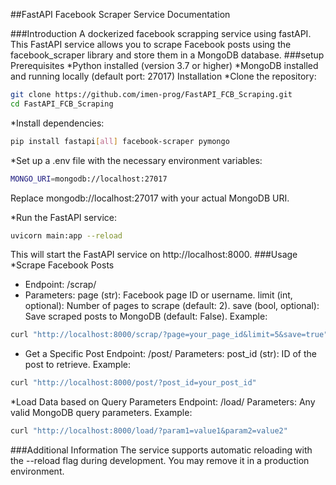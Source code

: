 ##FastAPI Facebook Scraper Service Documentation

###Introduction
A dockerized facebook scrapping service using fastAPI.
This FastAPI service allows you to scrape Facebook posts using the facebook_scraper library and store them in a MongoDB database.
###setup
Prerequisites
*Python installed (version 3.7 or higher)
*MongoDB installed and running locally (default port: 27017)
Installation
*Clone the repository:
```bash
git clone https://github.com/imen-prog/FastAPI_FCB_Scraping.git
cd FastAPI_FCB_Scraping
```
*Install dependencies:
```bash
pip install fastapi[all] facebook-scraper pymongo
```
*Set up a .env file with the necessary environment variables:
```bash
MONGO_URI=mongodb://localhost:27017
```
Replace mongodb://localhost:27017 with your actual MongoDB URI.

*Run the FastAPI service:
```bash
uvicorn main:app --reload
```
This will start the FastAPI service on http://localhost:8000.
###Usage
*Scrape Facebook Posts
- Endpoint: /scrap/
- Parameters:
page (str): Facebook page ID or username.
limit (int, optional): Number of pages to scrape (default: 2).
save (bool, optional): Save scraped posts to MongoDB (default: False).
Example:
```bash
curl "http://localhost:8000/scrap/?page=your_page_id&limit=5&save=true"
```
* Get a Specific Post
Endpoint: /post/
Parameters:
post_id (str): ID of the post to retrieve.
Example:
```bash
curl "http://localhost:8000/post/?post_id=your_post_id"
```
*Load Data based on Query Parameters
Endpoint: /load/
Parameters: Any valid MongoDB query parameters.
Example:
```bash
curl "http://localhost:8000/load/?param1=value1&param2=value2"
```
###Additional Information
The service supports automatic reloading with the --reload flag during development. You may remove it in a production environment.


